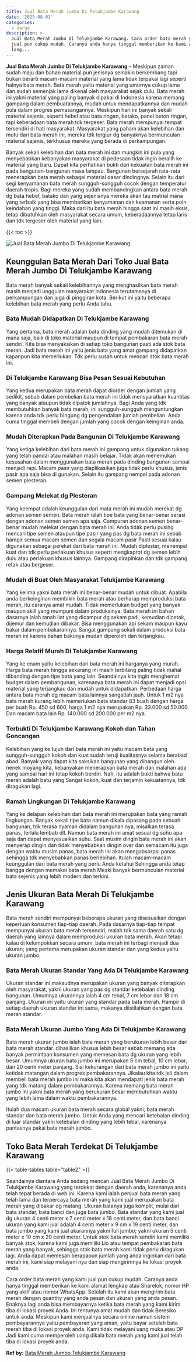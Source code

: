 ```yaml
---
title: Jual Bata Merah Jumbo Di Telukjambe Karawang
date: '2025-08-01'
categories:
  - harga
description: >-
  Jual Bata Merah Jumbo Di Telukjambe Karawang. Cara order bata merah yang kami
  jual pun cukup mudah. Caranya anda hanya tinggal memberikan ke kami alamat
  leng...
---
```


**Jual Bata Merah Jumbo Di Telukjambe Karawang** – Meskipun zaman sudah maju dan bahan material pun jenisnya semakin berkembang tapi bukan berarti macam-macam material yang lama tidak terpakai lagi seperti halnya bata merah. Bata merah yaitu material yang umurnya cukup lama dan sudah semenjak lama dikenal oleh masyarakat sejak dulu. Bata merah ini yakni material yang paling banyak dipakai di Indonesia karena memang gampang dalam pembuatannya, mudah untuk mendapatkannya dan mudah pula dalam progres pemasangannya. Meskipun hari ini banyak sekali material sejenis, seperti hebel atau bata ringan, batako, panel beton ringan, tapi keberadaan bata merah tdk tergeser. Bata merah mempunyai tempat tersendiri di hati masyarakat. Masyarakat yang paham akan kelebihan dan mutu dari bata merah ini, mereka tdk tergiur dg banyaknya bermunculan material sejenis, terkhusus mereka yang berada di perkampungan.

Banyak sekali kelebihan dari bata merah ini dan mungkin ini pula yang menyebabkan kebanyakan masyarakat di pedesaan tidak ingin beralih ke material yang baru. Dapat kita perhatikan bukti dari kekuatan bata merah ini pada bangunan-bangunan masa lampau. Bangunan bersejarah rata-rata menerapkan bata merah sebagai material dasar dindingnya. Selain itu dari segi kenyamanan bata merah sungguh-sungguh cocok dengan temperatur daerah tropis. Bagi mereka yang sudah membandingkan antara bata merah dg bata hebel, batako dan yang sejenisnya mereka akan tau matrial mana yang terbaik yang bisa memberikan kenyamanan dan keamanan serta poin keindahan yang tinggi. Maka dari itu bata merah hingga saat ini masih eksis, tetap dibutuhkan oleh masyarakat secara umum, keberadaannya tetap laris dan tdk tergeser oleh material yang lain.

{{< toc >}}

![Jual Bata Merah Jumbo Di Telukjambe Karawang](/images/jual-bata-merah-13.png)

## Keunggulan Bata Merah Dari Toko Jual Bata Merah Jumbo Di Telukjambe Karawang

Bata merah banyak sekali kelebihannya yang menghasilkan bata merah masih menjadi unggulan masyarakat Indonesia terutamanya di perkampungan dan juga di pinggiran kota. Berikut ini yaitu beberapa kelebihan bata merah yang perlu Anda tahu.

### Bata Mudah Didapatkan Di Telukjambe Karawang

Yang pertama, bata merah adalah bata dinding yang mudah ditemukan di mana saja, baik di toko material maupun di tempat pembakaran bata merah sendiri. Kita bisa menyaksikan di setiap toko bangunan pasti ada stok bata merah. Jadi bata merah ini yaitu jenis bata yang amat gampang didapatkan kapanpun kita memerlukan. Tdk perlu susah untuk mencari stok bata merah ini.

### Di Telukjambe Karawang Bisa Pesan Sesuai Kebutuhan

Yang kedua merupakan bata merah dapat diorder dengan jumlah yang sedikit, sebab dalam pembelian bata merah ini tidak mensyaratkan kuantitas yang banyak ataupun tidak dipatok jumlahnya. Bagi Anda yang tdk membutuhkan banyak bata merah, ini sungguh-sungguh menguntungkan karena anda tdk perlu bingung dg pengendalian jumlah pembelian. Anda cuma tinggal membeli dengan jumlah yang cocok dengan keinginan anda.

### Mudah Diterapkan Pada Bangunan Di Telukjambe Karawang

Yang ketiga kelebihan dari bata merah ini gampang untuk digunakan tukang yang telah pandai atau malahan masih belajar. Tidak akan menemukan kesusahan dalam menggunakan bata merah pada dinding bangunan sampai menjadi rapi. Macam pasir yang diaplikasikan juga tidak perlu khusus, jenis pasir apa saja bisa di gunakan. Selain itu gampang nempel pada adonan semen plesteran.

### Gampang Melekat dg Plesteran

Yang keempat adalah keunggulan dari mata merah ini mudah merekat dg adonan semen semen. Bata merah ialah tipe bata yang benar-benar serasi dengan adonan semen semen apa saja. Campuran adonan semen benar-benar mudah melekat dengan bata merah ini. Anda tidak perlu pusing mencari tipe semen ataupun tipe pasir yang pas dg bata merah ini sebab hampir semua macam semen dan segala macam pasir Pasti sesuai kalau digunakan sebagai perekat dari bata merah ini. Mudah diplester, menempel kuat dan tdk perlu perlakuan khusus seperti mengkaprot dg semen lebih dulu atau perlakuan khusus lainnya. Gampang dirapihkan dan tdk gampang retak atau bergeser.

### Mudah di Buat Oleh Masyarakat Telukjambe Karawang

Yang kelima yakni bata merah ini benar-benar mudah untuk dibuat. Apabila anda berkeinginan membikin bata merah atau berharap memproduksi bata merah, itu caranya amat mudah. Tidak memerlukan budget yang banyak maupun skill yang mumpuni dalam produksinya. Bata merah ini bahan dasarnya ialah tanah liat yang dicampur dg sekam padi, kemudian dicetak, dijemur dan kemudian dibakar. Bisa menggunakan api sekam maupun kayu bakar dalam pembakarannya. Sangat gampang sekali dalam produksi bata merah ini karena bahan bakunya mudah diperoleh dan terjangkau.

### Harga Relatif Murah Di Telukjambe Karawang

Yang ke enam yaitu kelebihan dari bata merah ini harganya yang murah. Harga bata merah hingga sekarang ini masih terbilang paling tidak mahal dibanding dengan tipe bata yang lain. Seandainya kita ingin menghemat budget dalam pembangunan, karenanya bata merah ini dapat menjadi opsi material yang terjangkau dan mudah untuk didapatkan. Perbedaan harga antara bata merah dg macam bata lainnya sangatlah jauh. Untuk 1 m2 nya bata merah kurang lebih memerlukan bata standar 83 buah dengan harga per buah Rp. 450 sd 600, harga 1 m2 nya merupakan Rp. 33.000 sd 50.000. Dan macam bata lain Rp. 140.000 sd 200.000 per m2 nya.

### Terbukti Di Telukjambe Karawang Kokoh dan Tahan Goncangan

Kelebihan yang ke tujuh dari bata merah ini yaitu macam bata yang sungguh-sungguh kokoh dan kuat sudah teruji kualitasnya selama berabad abad. Banyak yang dapat kita saksikan bangunan yang dibangun oleh nenek moyang kita, kebanyakan menerapkan bata merah dan malahan ada yang sampai hari ini tetap kokoh berdiri. Nah, itu adalah bukti bahwa batu merah adalah batu yang Sangat kokoh, kuat dan terjamin kekuatannya, tdk diragukan lagi.

### Ramah Lingkungan Di Telukjambe Karawang

Yang ke delapan kelebihan dari bata merah ini merupakan bata yang ramah lingkungan. Banyak sekali tipe bata namun dikala dipasang pada sebuah bangunan, tdk terasa nyaman didalam bangunan nya, misalkan terasa panas, terlalu lembab dll. Namun bata merah ini amat sesuai dg suhu apa saja dan dapat menyesuaikan suhu. Saat musim dingin bata merah ini akan menyerap dingin dan tidak menyebabkan dingin over dan semacam itu juga dengan waktu musim panas, bata merah ini akan mengabsorpsi panas sehingga tdk menyebabkan panas berlebihan. Itulah macam-macam keunggulan dari bata merah yang perlu Anda ketahui Sehingga anda tetap bangga dengan memakai bata merah Meski banyak bermunculan material bata sejenis yang lebih modern dan terkini.

## Jenis Ukuran Bata Merah Di Telukjambe Karawang

Bata merah sendiri mempunyai beberapa ukuran yang disesuaikan dengan keperluan konsumen tiap-tiap daerah. Pada dasarnya tiap-tiap tempat mempunyai ukuran bata merah tersendiri, malah tdk sama daerah satu dg daerah yang lainnya dalam memproduksi ukuran bata merah. Akan tetapi kalau di kelompokkan secara umum, bata merah ini terbagi menjadi dua ukuran; yang pertama merupakan ukuran standar dan yang kedua yaitu ukuran jumbo.

### Bata Merah Ukuran Standar Yang Ada Di Telukjambe Karawang

Ukuran standar ini maksudnya merupakan ukuran yang banyak diterapkan oleh masyarakat, yakni ukuran yang pas dg standar ketebalan dinding bangunan. Umumnya ukurannya ialah 4 cm tebal, 7 cm lebar dan 18 cm panjang. Ukuran ini yaitu ukuran yang standar pada bata merah. Hampir di setiap daerah ukuran standar ini sama, makanya diistilahkan dengan bata merah standar.

### Bata Merah Ukuran Jumbo Yang Ada Di Telukjambe Karawang

Bata merah ukuran jumbo ialah bata merah yang berukuran lebih besar dari bata merah standar. dihasilkan khusus lebih besar sebab memang ada banyak permintaan konsumen yang memesan bata dg ukuran yang lebih besar. Umumnya ukuran bata jumbo ini merupakan 5 cm tebal, 10 cm lebar, dan 20 centi meter panjang. Sisi kekurangan dari bata merah jumbo ini yaitu ketidak matangan dalam progres pembakarannya. Jikalau kita tdk jeli dalam membeli bata merah jumbo ini maka kita akan mendapati jenis bata merah yang tdk matang dalam pembakarannya. Karena memang bata merah jumbo ini yakni bata merah yang berukuran besar membutuhkan waktu yang lebih lama dalam waktu pembakarannya.

Itulah dua macam ukuran bata merah secara global yakni; bata merah standar dan bata merah jumbo. Untuk Anda yang mencari ketebalan dinding di luar standar yakni ketebalan dinding yang lebih tebal, karenanya pantasnya pakai bata merah jumbo.

## Toko Bata Merah Terdekat Di Telukjambe Karawang

{{< table-tables table="table2" >}}

Seandainya diantara Anda sedang mencari Jual Bata Merah Jumbo Di Telukjambe Karawang yang terdekat dengan daerah anda, karenanya anda telah tepat berada di web ini. Karena kami ialah penjual bata merah yang telah lama dan terpercaya bata merah yang kami jual merupakan bata merah yang dibakar dg matang. Ukuran batanya juga komplit, mulai dari bata standar, bata banci dan juga bata jumbo. Bata standar yang kami jual dg ukuran 4 centi meter x 7 centi meter x 18 centi meter, dan bata banci ukuran yang kami jual adalah 4 centi meter x 9 cm x 19 centi meter, dan bata jumbo yang kami jual ukurannya yakni full jumbo; yakni ukuran 5 centi meter x 10 cm x 20 centi meter. Untuk stok bata merah sendiri kami memiliki banyak stok, karena kami juga memiliki Lio atau tempat pembakaran bata merah yang banyak, sehingga stok bata merah kami tidak perlu diragukan lagi. Anda dapat memesan berapapun jumlah yang anda inginkan dari bata merah ini, kami siap melayani nya dan siap mengirimnya ke lokasi proyek anda.

Cara order bata merah yang kami jual pun cukup mudah. Caranya anda hanya tinggal memberikan ke kami alamat lengkap atau Sharelok, nomor HP yang aktif atau nomor WhatsApp. Setelah itu kami akan mengirim bata merah dengan quantity yang anda pesan dan ukuran yang anda pesan. Enaknya lagi anda bisa membayarnya ketika bata merah yang kami kirim tiba di lokasi proyek Anda. Ini tentunya amat mudah dan tidak Beresiko untuk anda. Meskipun kami menjualnya secara online namun sistem pembayarannya yaitu pembayaran yang aman, yaitu bayar setelah bata merah tiba di lokasi proyek anda. Kami tidak melayani uang muka atau DP Jadi kami cuma memperoleh uang dikala bata merah yang kami jual telah tiba di lokasi proyek anda.

**Ref by:** [Bata Merah Jumbo Telukjambe Karawang](https://id.wikipedia.org/wiki/Bata)
